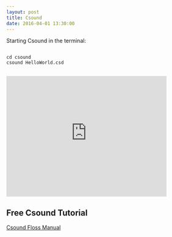 ```yaml
---
layout: post
title: Csound
date: 2016-04-01 13:30:00
---
```


Starting Csound in the terminal:


```

cd csound
csound HelloWorld.csd


```


<iframe width="420" height="315" src="https://www.youtube.com/embed/g0AEok0FlS0" frameborder="0" allowfullscreen></iframe>

## Free Csound Tutorial
[Csound Floss Manual](http://www.flossmanuals.net/csound/)